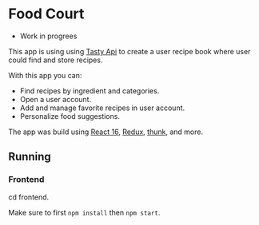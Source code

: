 # Food Court

- Work in progrees

This app is using using [Tasty Api](https://rapidapi.com/apidojo/api/tasty) to create a user recipe book where user could find and store recipes.

With this app you can:
- Find recipes by ingredient and categories.
- Open a user account.
- Add and manage favorite recipes in user account.
- Personalize food suggestions.

The app was build using [React 16](https://www.npmjs.com/package/react/v/16.14.0), [Redux](https://www.npmjs.com/package/redux), [thunk](https://www.npmjs.com/package/redux-thunk), and more.

## Running

### Frontend

cd frontend.

Make sure to first `npm install` then `npm start`.
